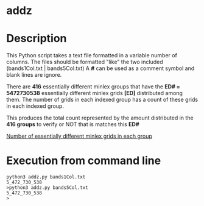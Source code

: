 # addz

# Description

This Python script takes a text file formatted in a variable number of columns.  The files should be formatted "like" the two included (bands1Col.txt | bands5Col.txt)
A **#** can be used as a comment symbol and blank lines are ignore.

There are **416** essentially different minlex groups that have the **ED# = 5472730538** essentially different minlex grids **[ED]** distributed among them.
The number of grids in each indexed group has a count of these grids in each indexed group.

This produces the total count represented by the amount distributed in the **416 groups** to verify or NOT that is matches this **ED#**

[Number of essentially different minlex grids in each group](https://github.com/1to9only/essentially-different-minlex-grids)

# Execution from command line
```
python3 addz.py bands1Col.txt
5_472_730_538
>python3 addz.py bands5Col.txt
5_472_730_538
>
```
